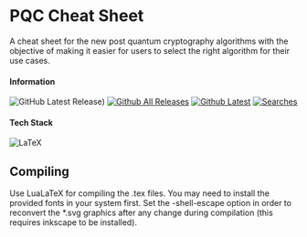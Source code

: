 # PQC Cheat Sheet
A cheat sheet for the new post quantum cryptography algorithms with the objective of making it easier for users to select the right algorithm for their use cases.

#### Information
![GitHub Latest Release)](https://img.shields.io/github/v/release/marioschiener/PQC-Cheat-Sheet?logo=github&color=yellow) [![Github All Releases](https://img.shields.io/github/downloads/marioschiener/PQC-Cheat-Sheet/total?color=blue&logo=github)]()
[![Github Latest](https://img.shields.io/github/downloads/marioschiener/PQC-Cheat-Sheet/latest/total?color=blue&logo=github)]() [![Searches](https://img.shields.io/github/search/marioschiener/PQC-Cheat-Sheet/total?color=orange&logo=github)]()

#### Tech Stack
![LaTeX](https://img.shields.io/badge/LaTeX-LuaLaTex-green)


## Compiling
Use LuaLaTeX for compiling the .tex files. You may need to install the provided fonts in your system first. Set the -shell-escape option in order to reconvert the *.svg graphics after any change during compilation (this requires inkscape to be installed).

